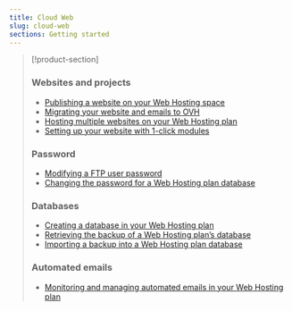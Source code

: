```yaml
---
title: Cloud Web
slug: cloud-web
sections: Getting started
---
```


> [!product-section]
>
> ### Websites and projects
>
> - [Publishing a website on your Web Hosting space](https://docs.ovh.com/ie/en/hosting/web_hosting_how_to_get_my_website_online/)
> - [Migrating your website and emails to OVH](https://docs.ovh.com/ie/en/hosting/migrating-website-to-ovh/)
> - [Hosting multiple websites on your Web Hosting plan](https://docs.ovh.com/ie/en/hosting/multisites-configuring-multiple-websites/)
> - [Setting up your website with 1-click modules](https://docs.ovh.com/ie/en/hosting/web_hosting_web_hosting_modules/)
>
> ### Password
>
> - [Modifying a FTP user password](https://docs.ovh.com/ie/en/hosting/modify-ftp-user-password/)
> - [Changing the password for a Web Hosting plan database](https://docs.ovh.com/ie/en/hosting/change-password-database/)
>
> ### Databases
>
> - [Creating a database in your Web Hosting plan](https://docs.ovh.com/ie/en/hosting/creating-database/)
> - [Retrieving the backup of a Web Hosting plan’s database](https://docs.ovh.com/ie/en/hosting/web_hosting_database_export_guide/)
> - [Importing a backup into a Web Hosting plan database](https://docs.ovh.com/ie/en/hosting/web_hosting_guide_to_importing_a_mysql_database/)
>
> ### Automated emails
>
> - [Monitoring and managing automated emails in your Web Hosting plan](https://docs.ovh.com/ie/en/hosting/web_hosting_monitoring_automatic_emails/)
>